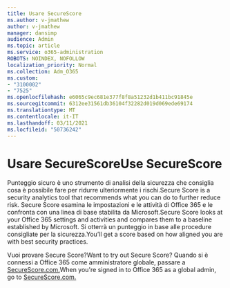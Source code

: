 ```yaml
---
title: Usare SecureScore
ms.author: v-jmathew
author: v-jmathew
manager: dansimp
audience: Admin
ms.topic: article
ms.service: o365-administration
ROBOTS: NOINDEX, NOFOLLOW
localization_priority: Normal
ms.collection: Adm_O365
ms.custom:
- "3100002"
- "7525"
ms.openlocfilehash: e6065c9ec681e377f8f8a51232d1b411bc91845e
ms.sourcegitcommit: 6312ee31561db36104f32282d019d069ede69174
ms.translationtype: MT
ms.contentlocale: it-IT
ms.lasthandoff: 03/11/2021
ms.locfileid: "50736242"
---
```

# <a name="use-securescore"></a><span data-ttu-id="6246d-102">Usare SecureScore</span><span class="sxs-lookup"><span data-stu-id="6246d-102">Use SecureScore</span></span>

<span data-ttu-id="6246d-103">Punteggio sicuro è uno strumento di analisi della sicurezza che consiglia cosa è possibile fare per ridurre ulteriormente i rischi.</span><span class="sxs-lookup"><span data-stu-id="6246d-103">Secure Score is a security analytics tool that recommends what you can do to further reduce risk.</span></span> <span data-ttu-id="6246d-104">Secure Score esamina le impostazioni e le attività di Office 365 e le confronta con una linea di base stabilita da Microsoft.</span><span class="sxs-lookup"><span data-stu-id="6246d-104">Secure Score looks at your Office 365 settings and activities and compares them to a baseline established by Microsoft.</span></span> <span data-ttu-id="6246d-105">Si otterrà un punteggio in base alle procedure consigliate per la sicurezza.</span><span class="sxs-lookup"><span data-stu-id="6246d-105">You’ll get a score based on how aligned you are with best security practices.</span></span>

<span data-ttu-id="6246d-106">Vuoi provare Secure Score?</span><span class="sxs-lookup"><span data-stu-id="6246d-106">Want to try out Secure Score?</span></span> <span data-ttu-id="6246d-107">Quando si è connessi a Office 365 come amministratore globale, passare a [SecureScore.com.](https://securescore.office.com/)</span><span class="sxs-lookup"><span data-stu-id="6246d-107">When you're signed in to Office 365 as a global admin, go to [SecureScore.com.](https://securescore.office.com/)</span></span>

